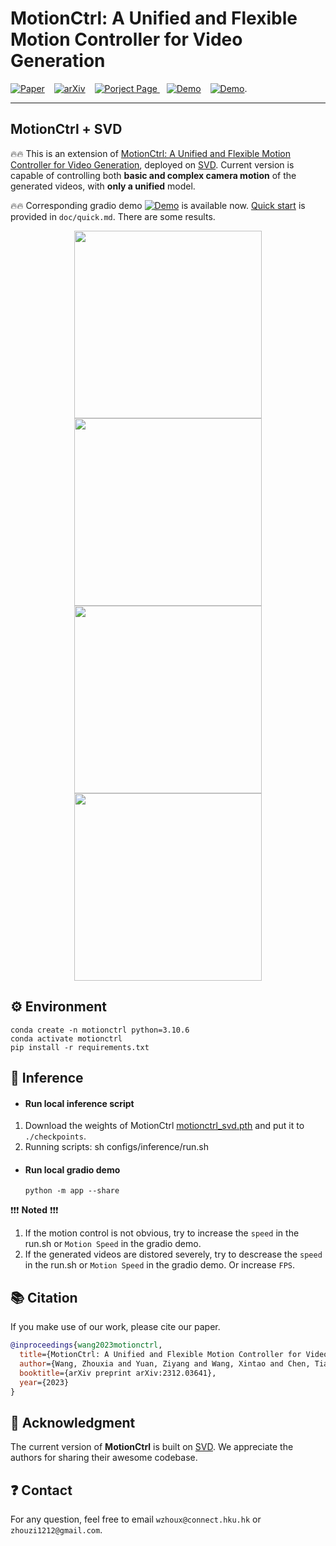 # MotionCtrl: A Unified and Flexible Motion Controller for Video Generation

[![ Paper](https://img.shields.io/badge/Paper-gray
)](https://wzhouxiff.github.io/projects/MotionCtrl/assets/paper/MotionCtrl.pdf) &ensp; [![ arXiv](https://img.shields.io/badge/arXiv-red
)](https://arxiv.org/pdf/2312.03641.pdf) &ensp; [![Porject Page](https://img.shields.io/badge/Project%20Page-green
)
](https://wzhouxiff.github.io/projects/MotionCtrl/) &ensp; [![ Demo](https://img.shields.io/badge/Demo%3AMotionCtrl%2BVideoCrafter-orange
)](https://huggingface.co/spaces/TencentARC/MotionCtrl) &ensp; [![ Demo](https://img.shields.io/badge/Demo%3AMotionCtrl%2BSVD-orange
)](https://huggingface.co/spaces/TencentARC/MotionCtrl_SVD).

---

## MotionCtrl + SVD 

🔥🔥  This is an extension of [MotionCtrl: A Unified and Flexible Motion Controller for Video Generation](https://arxiv.org/pdf/2312.03641.pdf), deployed on [SVD](https://huggingface.co/stabilityai/stable-video-diffusion-img2vid). Current version is capable of controlling both **basic and complex camera motion** of the generated videos, with **only a unified** model.

🔥🔥 Corresponding gradio demo [![ Demo](https://img.shields.io/badge/Demo%3AMotionCtrl%2BSVD-orange
)](https://huggingface.co/spaces/TencentARC/MotionCtrl_SVD) is available now. [Quick start]() is provided in `doc/quick.md`. There are some results.

<div align="center">
    <img src="assets/svd/00_ibzz5-dxv2h.gif", width="300">
    <img src="assets/svd/01_5guvn-0x6v2.gif", width="300">  
    <img src="assets/svd/12_sn7bz-0hcaf.gif", width="300">
    <!-- <img src="assets/svd/10_inrmo-e2o0q.gif", width="300">
    <img src="assets/svd/11_2lfsc-m217n.gif", width="300"> -->
    <img src="assets/svd/13_3lyco-4ru8j.gif", width="300">
</div>

## ⚙️ Environment
    conda create -n motionctrl python=3.10.6
    conda activate motionctrl
    pip install -r requirements.txt

## 💫 Inference

- #### Run local inference script

1. Download the weights of MotionCtrl [motionctrl_svd.pth](https://huggingface.co/TencentARC/MotionCtrl/blob/main/motionctrl_svd.ckpt) and put it to `./checkpoints`.
2. Running scripts:
        sh configs/inference/run.sh

- #### Run local gradio demo
      python -m app --share

❗❗❗ **Noted** ❗❗❗
1. If the motion control is not obvious, try to increase the `speed` in the run.sh or `Motion Speed` in the gradio demo.
2. If the generated videos are distored severely, try to descrease the `speed` in the run.sh or `Motion Speed` in the gradio demo. Or increase `FPS`.


## :books: Citation
If you make use of our work, please cite our paper.
```bibtex
@inproceedings{wang2023motionctrl,
  title={MotionCtrl: A Unified and Flexible Motion Controller for Video Generation},
  author={Wang, Zhouxia and Yuan, Ziyang and Wang, Xintao and Chen, Tianshui and Xia, Menghan and Luo, Ping and Shan, Yin},
  booktitle={arXiv preprint arXiv:2312.03641},
  year={2023}
}
```

## 🤗 Acknowledgment
The current version of **MotionCtrl** is built on [SVD](https://huggingface.co/stabilityai/stable-video-diffusion-img2vid). We appreciate the authors for sharing their awesome codebase.

## ❓ Contact
For any question, feel free to email `wzhoux@connect.hku.hk` or `zhouzi1212@gmail.com`.
